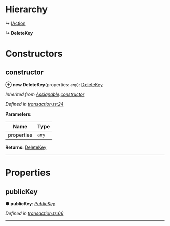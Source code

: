 

# Hierarchy

↳  [IAction](_transaction_.iaction.md)

**↳ DeleteKey**

# Constructors

<a id="constructor"></a>

##  constructor

⊕ **new DeleteKey**(properties: *`any`*): [DeleteKey](_transaction_.deletekey.md)

*Inherited from [Assignable](_transaction_.assignable.md).[constructor](_transaction_.assignable.md#constructor)*

*Defined in [transaction.ts:24](https://github.com/nearprotocol/nearlib/blob/b6e94a8/src.ts/transaction.ts#L24)*

**Parameters:**

| Name | Type |
| ------ | ------ |
| properties | `any` |

**Returns:** [DeleteKey](_transaction_.deletekey.md)

___

# Properties

<a id="publickey"></a>

##  publicKey

**● publicKey**: *[PublicKey](_utils_key_pair_.publickey.md)*

*Defined in [transaction.ts:66](https://github.com/nearprotocol/nearlib/blob/b6e94a8/src.ts/transaction.ts#L66)*

___

